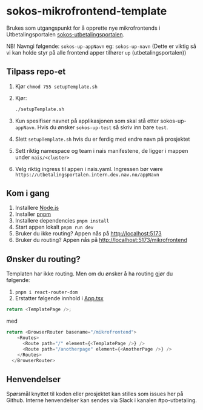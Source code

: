 # sokos-mikrofrontend-template

Brukes som utgangspunkt for å opprette nye mikrofrontends i Utbetalingsportalen [sokos-utbetalingsportalen](https://github.com/navikt/sokos-utbetalingsportalen).

NB! Navngi følgende: `sokos-up-appNavn` eg: `sokos-up-navn` (Dette er viktig så vi kan holde styr på alle frontend apper tilhører `up` (utbetalingsportalen))

## Tilpass repo-et

1. Kjør `chmod 755 setupTemplate.sh`
2. Kjør:

   ```bash
   ./setupTemplate.sh
   ```

3. Kun spesifiser navnet på applikasjonen som skal stå etter sokos-up-`appNavn`. Hvis du ønsker `sokos-up-test` så skriv inn bare `test`.
4. Slett `setupTemplate.sh` hvis du er ferdig med endre navn på prosjektet

5. Sett riktig namespace og team i nais manifestene, de ligger i mappen under `nais/<cluster>`
6. Velg riktig ingress til appen i nais.yaml. Ingressen bør være `https://utbetalingsportalen.intern.dev.nav.no/appNavn`

## Kom i gang

1. Installere [Node.js](https://nodejs.dev/en/)
2. Installer [pnpm](https://pnpm.io/)
3. Installere dependencies `pnpm install`
4. Start appen lokalt `pnpm run dev`
5. Bruker du ikke routing? Appen nås på <http://localhost:5173>
6. Bruker du routing? Appen nås på <http://localhost:5173/mikrofrontend>

## Ønsker du routing?

Templaten har ikke routing. Men om du ønsker å ha routing gjør du følgende:

1. `pnpm i react-router-dom`
2. Erstatter følgende innhold i [App.tsx](/src/App.tsx)

```typescript
return <TemplatePage />;
```

med

```typescript
return <BrowserRouter basename="/mikrofrontend">
    <Routes>
      <Route path="/" element={<TemplatePage />} />
      <Route path="/anotherpage" element={<AnotherPage />} />
    </Routes>
  </BrowserRouter>
```

## Henvendelser

Spørsmål knyttet til koden eller prosjektet kan stilles som issues her på Github.
Interne henvendelser kan sendes via Slack i kanalen #po-utbetaling.
